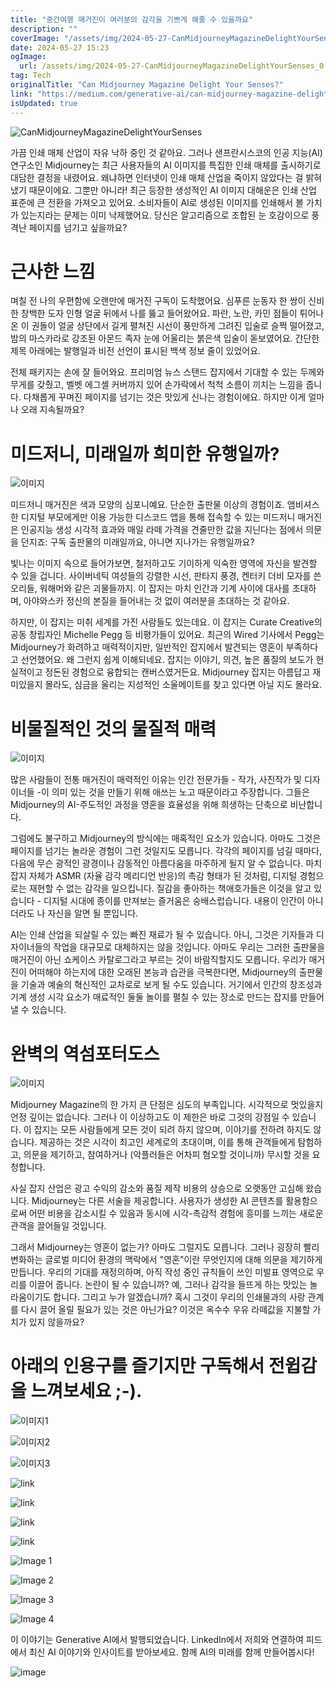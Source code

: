 ```yaml
---
title: "중간여행 매거진이 여러분의 감각을 기쁘게 해줄 수 있을까요"
description: ""
coverImage: "/assets/img/2024-05-27-CanMidjourneyMagazineDelightYourSenses_0.png"
date: 2024-05-27 15:23
ogImage: 
  url: /assets/img/2024-05-27-CanMidjourneyMagazineDelightYourSenses_0.png
tag: Tech
originalTitle: "Can Midjourney Magazine Delight Your Senses?"
link: "https://medium.com/generative-ai/can-midjourney-magazine-delight-your-senses-bf0a0b83352"
isUpdated: true
---
```





![CanMidjourneyMagazineDelightYourSenses](/assets/img/2024-05-27-CanMidjourneyMagazineDelightYourSenses_0.png)

가끔 인쇄 매체 산업이 자유 낙하 중인 것 같아요. 그러나 샌프란시스코의 인공 지능(AI) 연구소인 Midjourney는 최근 사용자들의 AI 이미지를 특집한 인쇄 매체를 출시하기로 대담한 결정을 내렸어요. 왜냐하면 인터넷이 인쇄 매체 산업을 죽이지 않았다는 걸 밝혀냈기 때문이에요. 그뿐만 아니라! 최근 등장한 생성적인 AI 이미지 대해운은 인쇄 산업 표준에 큰 전환을 가져오고 있어요. 소비자들이 AI로 생성된 이미지를 인쇄해서 볼 가치가 있는지라는 문제는 이미 낙제했어요. 당신은 알고리즘으로 조합된 눈 호감이으로 풍격난 페이지를 넘기고 싶을까요?

# 근사한 느낌

며칠 전 나의 우편함에 오랜만에 매거진 구독이 도착했어요. 심푸른 눈동자 한 쌍이 신비한 창백한 도자 인형 얼굴 뒤에서 나를 뚫고 들어왔어요. 파란, 노란, 카민 점들이 튀어나온 이 권돌이 얼굴 상단에서 길게 펼쳐진 시선이 풍만하게 그려진 입술로 슬쩍 떨어졌고, 밤의 마스카라로 강조된 아몬드 족자 눈에 어울리는 붉은색 입술이 돋보였어요. 간단한 제목 아래에는 발행일과 비전 선언이 표시된 백색 정보 줄이 있었어요.

<div class="content-ad"></div>

전체 패키지는 손에 잘 들어와요. 프리미엄 뉴스 스탠드 잡지에서 기대할 수 있는 두께와 무게를 갖췄고, 벨벳 에그셸 커버까지 있어 손가락에서 척척 소름이 끼치는 느낌을 줍니다. 다채롭게 꾸며진 페이지를 넘기는 것은 맛있게 신나는 경험이에요. 하지만 이게 얼마나 오래 지속될까요?

# 미드저니, 미래일까 희미한 유행일까?

![이미지](/assets/img/2024-05-27-CanMidjourneyMagazineDelightYourSenses_1.png)

미드저니 매거진은 색과 모양의 심포니예요. 단순한 출판물 이상의 경험이죠. 앰비셔스한 디지털 부모에게만 이용 가능한 디스코드 앱을 통해 접속할 수 있는 미드저니 매거진은 인공지능 생성 시각적 효과와 매일 라떼 가격을 견줄만한 값을 지닌다는 점에서 의문을 던지죠: 구독 출판물의 미래일까요, 아니면 지나가는 유행일까요?

<div class="content-ad"></div>

빛나는 이미지 속으로 들어가보면, 철저하고도 기이하게 익숙한 영역에 자신을 발견할 수 있을 겁니다. 사이버네틱 여성들의 강렬한 시선, 판타지 풍경, 켄터키 더비 모자를 쓴 오리들, 워해머와 같은 괴물들까지. 이 잡지는 마치 인간과 기계 사이에 대사를 초대하며, 아야와스카 정신의 본질을 들어내는 것 없이 여러분을 초대하는 것 같아요.

하지만, 이 잡지는 미취 세계를 가진 사람들도 있는데요. 이 잡지는 Curate Creative의 공동 창립자인 Michelle Pegg 등 비평가들이 있어요. 최근의 Wired 기사에서 Pegg는 Midjourney가 화려하고 매력적이지만, 일반적인 잡지에서 발견되는 영혼이 부족하다고 선언했어요. 왜 그런지 쉽게 이해되네요. 잡지는 이야기, 의견, 높은 품질의 보도가 현실적이고 정돈된 경험으로 융합되는 캔버스였거든요. Midjourney 잡지는 아름답고 재미있을지 몰라도, 심금을 울리는 지성적인 소울메이트를 찾고 있다면 아닐 지도 몰라요.

# 비물질적인 것의 물질적 매력

![이미지](/assets/img/2024-05-27-CanMidjourneyMagazineDelightYourSenses_2.png)

<div class="content-ad"></div>

많은 사람들이 전통 매거진이 매력적인 이유는 인간 전문가들 - 작가, 사진작가 및 디자이너들 -이 의미 있는 것을 만들기 위해 애쓰는 노고 때문이라고 주장합니다. 그들은 Midjourney의 AI-주도적인 과정을 영혼을 효율성을 위해 희생하는 단축으로 비난합니다.

그럼에도 불구하고 Midjourney의 방식에는 매혹적인 요소가 있습니다. 아마도 그것은 페이지를 넘기는 놀라운 경험이 그런 것일지도 모릅니다. 각각의 페이지를 넘길 때마다, 다음에 무슨 광적인 광경이나 감동적인 아름다움을 마주하게 될지 알 수 없습니다. 마치 잡지 자체가 ASMR (자율 감각 메리디언 반응)의 촉감 형태가 된 것처럼, 디지털 경험으로는 재현할 수 없는 감각을 일으킵니다. 질감을 좋아하는 책애호가들은 이것을 알고 있습니다 - 디지털 시대에 종이를 만져보는 즐거움은 숭배스럽습니다. 내용이 인간이 아니더라도 나 자신을 알면 될 뿐입니다.

AI는 인쇄 산업을 되살릴 수 있는 빠진 재료가 될 수 있습니다. 아니, 그것은 기자들과 디자이너들의 작업을 대규모로 대체하지는 않을 것입니다. 아마도 우리는 그러한 출판물을 매거진이 아닌 쇼케이스 카탈로그라고 부르는 것이 바람직할지도 모릅니다. 우리가 매거진이 어떠해야 하는지에 대한 오래된 본능과 습관을 극복한다면, Midjourney의 출판물을 기술과 예술의 혁신적인 교차로로 보게 될 수도 있습니다. 거기에서 인간의 창조성과 기계 생성 시각 요소가 매료적인 둘둘 놀이를 펼칠 수 있는 장소로 만드는 잡지를 만들어낼 수 있습니다.

# 완벽의 역섬포터도스

<div class="content-ad"></div>

![이미지](/assets/img/2024-05-27-CanMidjourneyMagazineDelightYourSenses_3.png)

Midjourney Magazine의 한 가지 큰 단점은 심도의 부족입니다. 시각적으로 멋있을지언정 깊이는 없습니다. 그러나 이 이상하고도 이 제한은 바로 그것의 강점일 수 있습니다. 이 잡지는 모든 사람들에게 모든 것이 되려 하지 않으며, 이야기를 전하려 하지도 않습니다. 제공하는 것은 시각이 최고인 세계로의 초대이며, 이를 통해 관객들에게 탐험하고, 의문을 제기하고, 참여하거나 (악플러들은 어차피 혐오할 것이니까) 무시할 것을 요청합니다.

사실 잡지 산업은 광고 수익의 감소와 품질 제작 비용의 상승으로 오랫동안 고심해 왔습니다. Midjourney는 다른 서술을 제공합니다. 사용자가 생성한 AI 콘텐츠를 활용함으로써 어떤 비용을 감소시킬 수 있음과 동시에 시각-촉감적 경험에 흥미를 느끼는 새로운 관객을 끌어들일 것입니다.

그래서 Midjourney는 영혼이 없는가? 아마도 그럴지도 모릅니다. 그러나 굉장히 빨리 변화하는 글로벌 미디어 환경의 맥락에서 "영혼"이란 무엇인지에 대해 의문을 제기하게 만듭니다. 우리의 기대를 재정의하며, 아직 작성 중인 규칙들이 쓰인 미발표 영역으로 우리를 이끌어 줍니다. 논란이 될 수 있습니까? 예, 그러나 감각을 들뜨게 하는 맛있는 놀라움이기도 합니다. 그리고 누가 알겠습니까? 혹시 그것이 우리의 인쇄물과의 사랑 관계를 다시 끌어 올릴 필요가 있는 것은 아닌가요? 이것은 옥수수 우유 라떼값을 지불할 가치가 있지 않을까요?

<div class="content-ad"></div>

# 아래의 인용구를 즐기지만 구독해서 전윕감을 느껴보세요 ;-).

![이미지1](/assets/img/2024-05-27-CanMidjourneyMagazineDelightYourSenses_4.png)

![이미지2](/assets/img/2024-05-27-CanMidjourneyMagazineDelightYourSenses_5.png)

![이미지3](/assets/img/2024-05-27-CanMidjourneyMagazineDelightYourSenses_6.png)

<div class="content-ad"></div>

![link](/assets/img/2024-05-27-CanMidjourneyMagazineDelightYourSenses_7.png)

![link](/assets/img/2024-05-27-CanMidjourneyMagazineDelightYourSenses_8.png)

![link](/assets/img/2024-05-27-CanMidjourneyMagazineDelightYourSenses_9.png)

![link](/assets/img/2024-05-27-CanMidjourneyMagazineDelightYourSenses_10.png)

<div class="content-ad"></div>


![Image 1](/assets/img/2024-05-27-CanMidjourneyMagazineDelightYourSenses_11.png)

![Image 2](/assets/img/2024-05-27-CanMidjourneyMagazineDelightYourSenses_12.png)

![Image 3](/assets/img/2024-05-27-CanMidjourneyMagazineDelightYourSenses_13.png)

![Image 4](/assets/img/2024-05-27-CanMidjourneyMagazineDelightYourSenses_14.png)


<div class="content-ad"></div>

이 이야기는 Generative AI에서 발행되었습니다. LinkedIn에서 저희와 연결하여 피드에서 최신 AI 이야기와 인사이트를 받아보세요. 함께 AI의 미래를 함께 만들어봅시다!


![image](/assets/img/2024-05-27-CanMidjourneyMagazineDelightYourSenses_15.png)

